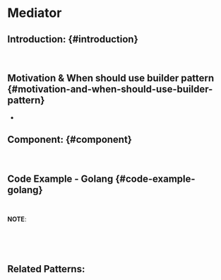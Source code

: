 # Mediator

## Introduction: {#introduction}

​

## Motivation & When should use builder pattern {#motivation-and-when-should-use-builder-pattern}

* ​

## Component: {#component}

​

## Code Example - Golang {#code-example-golang}

```text
​​
```

**NOTE**:

​

​

## ​Related Patterns:

​

​

